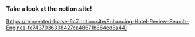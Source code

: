 ### Take a look at the notion.site!

[https://reinvented-horse-6c7.notion.site/Enhancing-Hotel-Review-Search-Engines-fe7437036308427ca48671b864ed8a44]
